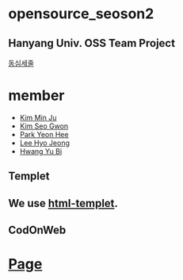 # opensource_seoson2

Hanyang Univ. OSS Team Project
----------------------------------
[동심세줄](https://ksg072.github.io/opensource_seoson2/HTML/index.html)

# member
* [Kim Min Ju](https://github.com/KIMMINJU1)
* [Kim Seo Gwon](https://github.com/KSG072)
* [Park Yeon Hee](https://github.com/park4608)
* [Lee Hyo Jeong](https://github.com/hyo-me)
* [Hwang Yu Bi](https://github.com/ub1210)



Templet
----------------------------------
## We use [html-templet](https://html5up.net/prologue).



CodOnWeb
----------------------------------
# [Page](https://erica.codeonweb.com/circle/@supercat)
